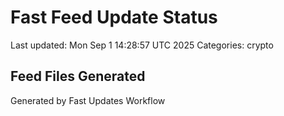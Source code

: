 # Fast Feed Update Status
Last updated: Mon Sep  1 14:28:57 UTC 2025
Categories: crypto

## Feed Files Generated

Generated by Fast Updates Workflow
